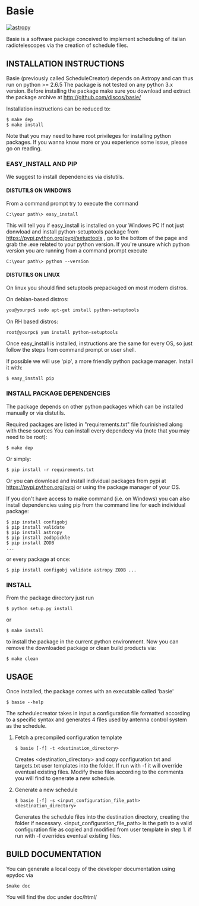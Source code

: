 # Basie

[![astropy](http://img.shields.io/badge/powered%20by-AstroPy-orange.svg?style=flat)](http://www.astropy.org/)

Basie is a software package conceived to implement scheduling of
italian radiotelescopes via the creation of schedule files.

## INSTALLATION INSTRUCTIONS

Basie (previously called ScheduleCreator) depends on Astropy and can thus run on
python >= 2.6.5
The package is not tested on any python 3.x version.
Before installing the package make sure you download and extract the package
archive at
http://github.com/discos/basie/

Installation instructions can be reduced to:

```
$ make dep
$ make install
```

Note that you may need to have root privileges for installing python packages.
If you wanna know more or you experience some issue, please go on reading.

### EASY_INSTALL AND PIP

We suggest to install dependencies via distutils.

#### DISTUTILS ON WINDOWS

From a command prompt try to execute the command

```
C:\your path\> easy_install
```

This will tell you if easy_install is installed on your Windows PC
If not just donwload and install python-setuptools package from
https://pypi.python.org/pypi/setuptools , go to the bottom of the page
and grab the .exe related to your python version. 
If you're unsure which python version you are running from a command
prompt execute 

```
C:\your path\> python --version
```

#### DISTUTILS ON LINUX

On linux you should find setuptools prepackaged on most modern distros. 

On debian-based distros:

```bash
you@yourpc$ sudo apt-get install python-setuptools
```

On RH based distros:

```
root@yourpc$ yum install python-setuptools
```

Once easy_install is installed, instructions are the same for every
OS, so just follow the steps from command prompt or user shell. 

If possible we will use 'pip', a more friendly python package manager. 
Install it with:

```
$ easy_install pip
```

### INSTALL PACKAGE DEPENDENCIES

The package depends on other python packages which can be installed manually
or via distutils.

Required packages are listed in "requirements.txt" file fourinished along with
these sources
You can install every dependecy via (note that you may need to be root): 

```
$ make dep
```
Or simply:

```
$ pip install -r requirements.txt
```

Or you can download and install individual packages from
pypi at https://pypi.python.org/pypi or using the package manager of your OS.

If you don't have access to make command (i.e. on Windows) you can also install
dependencies using pip from the command line for each individual package:

```
$ pip install configobj
$ pip install validate
$ pip install astropy
$ pip install zodbpickle
$ pip install ZODB
...
```

or every package at once:

```
$ pip install configobj validate astropy ZODB ...
```

### INSTALL

From the package directory just run

```
$ python setup.py install 
```

or

```
$ make install
```

to install the package in the current python environment.
Now you can remove the downloaded package or clean build products via:

```
$ make clean
```

## USAGE

Once installed, the package comes with an executable called 'basie'

```
$ basie --help 
```

The schedulecreator takes in input a configuration file formatted according to a
specific syntax and generates 4 files used by antenna control system as the
schedule.

1. Fetch a precompiled configuration template 
    ```
    $ basie [-f] -t <destination_directory>
    ```
    Creates <destination_directory> and copy configuration.txt and targets.txt user
    templates into the folder. If run with -f it will override eventual existing
    files.
    Modify these files according to the comments you will find to generate a new schedule.

2. Generate a new schedule
    ```
    $ basie [-f] -s <input_configuration_file_path> <destination_directory>
    ```
    Generates the schedule files into the destination directory, creating the
    folder if necessary. 
    <input_configuration_file_path> is the path to a valid configuration file as copied
    and modified from user template in step 1.
    if run with -f overrides eventual existing files.


## BUILD DOCUMENTATION

You can generate a local copy of the developer documentation using epydoc via

```
$make doc
```

You will find the doc under doc/html/ 

